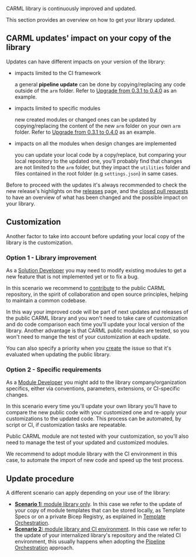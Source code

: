 CARML library is continuously improved and updated.

This section provides an overview on how to get your library updated.

## CARML updates' impact on your copy of the library
Updates can have different impacts on your version of the library:
- impacts limited to the CI framework

    a general **pipeline update** can be done by copying/replacing any code outside of the `arm` folder. Refer to [Upgrade from 0.3.1 to 0.4.0](./Upgrade%20from%200.3.1%20to%200.4.0#general-pipeline-updates) as an example.

- impacts limited to specific modules

    new created modules or changed ones can be updated by copying/replacing the content of the new `arm` folder on your own `arm` folder. Refer to [Upgrade from 0.3.1 to 0.4.0](./Upgrade%20from%200.3.1%20to%200.4.0#general-import-of-new-modules) as an example.
- impacts on all the modules when design changes are implemented

    you can update your local code by a copy/replace, but comparing your local repository to the updated one, you'll probably find that changes are not limited
    to the `arm` folder, but they impact the `utilities` folder and files contained in the root folder (e.g `settings.json`) in same cases.

Before to proceed with the updates it's always recommended to check the new release's highlights on the [releases](https://github.com/Azure/ResourceModules/releases) page, and the [closed pull requests](https://github.com/Azure/ResourceModules/pulls?q=is%3Apr+is%3Aclosed) to have an overview of what has been changed and the possible impact on your library.

## Customization
Another factor to take into account before updating your local copy of the library is the customization.
### Option 1 - Library improvement
As a [Solution Developer](./The%20context%20-%20Logical%20layers%20and%20personas#solution-developer) you may need to modify existing modules to get a new feature that is not implemented yet or to fix a bug.

In this scenario we recommend to [contribute](./Contribution%20guide) to the public CARML repository, in the spirit of collaboration and open source principles, helping to maintain a common codebase.

In this way your improved code will be part of next updates and releases of the public CARML library and you won't need to take care of customization and do code comparison each time you'll update your local version of the library.
Another advantage is that CARML public modules are tested, so you won't need to mange the test of your customization at each update.

You can also specify a priority when you [create](./Contribution%20guide%20-%20Contribution%20flow#create-or-pick-up-an-issue) the issue so that it's evaluated when updating the public library.

### Option 2 - Specific requirements
As a [Module Developer](./The%20context%20-%20Logical%20layers%20and%20personas#module-developer) you might add to the library  company/organization specifics, either via conventions, parameters, extensions, or CI-specific changes.

In this scenario every time you'll update your own library you'll have to compare the new public code with your customized one and re-apply your customizations to the updated code. This process can be automated, by script or CI, if customization tasks are repeatable.

Public CARML module are not tested with your customization, so you'll also need to manage the test of your updated and customized modules.

We recommend to adopt module library with the CI environment in this case, to automate the import of new code and speed up the test process.

## Update procedure
A different scenario can apply depending on your use of the library:
- [**Scenario 1:** module library only](./Fetching%20latest%20changes%20-%20Scenario%201%20Module%20library%20only). In this case we refer to the update of your copy of module templates that can be stored locally, as Template Specs or on a private Bicep Registry, as explained in [Template Orchestration](./Solution%20creation.md#template-orchestration).
- [**Scenario 2:** module library and CI environment](./Fetching%20latest%20changes%20-%20Scenario%202%20Module%20library%20and%20CI%20environment). In this case we refer to the update of your internalized library's repository and the related CI environment, this usually happens when adopting the [Pipeline Orchestration](./Solution%20creation.md#pipeline-orchestration) approach.


